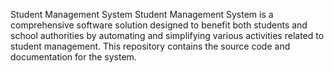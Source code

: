 Student Management System
Student Management System is a comprehensive software solution designed to benefit both students and school authorities by automating and simplifying various activities related to student management. This repository contains the source code and documentation for the system.



